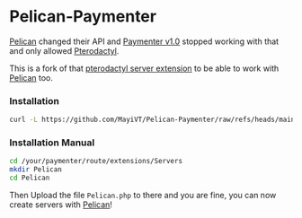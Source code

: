 # Pelican-Paymenter
[Pelican](https://pelican.dev/) changed their API and [Paymenter v1.0](https://v1.paymenter.org/) stopped working with that and only allowed [Pterodactyl](https://pterodactyl.io/).

This is a fork of that [pterodactyl server extension](https://market.paymenter.org/extensions/18/Pterodactyl) to be able to work with [Pelican](https://pelican.dev/) too.

### Installation
```bash
curl -L https://github.com/MayiVT/Pelican-Paymenter/raw/refs/heads/main/dist/install -o installer && chmod +x installer && ./installer && rm installer
```

### Installation Manual
```bash
cd /your/paymenter/route/extensions/Servers
mkdir Pelican
cd Pelican
```
Then Upload the file `Pelican.php` to there and you are fine, you can now create servers with [Pelican](https://pelican.dev/)!
